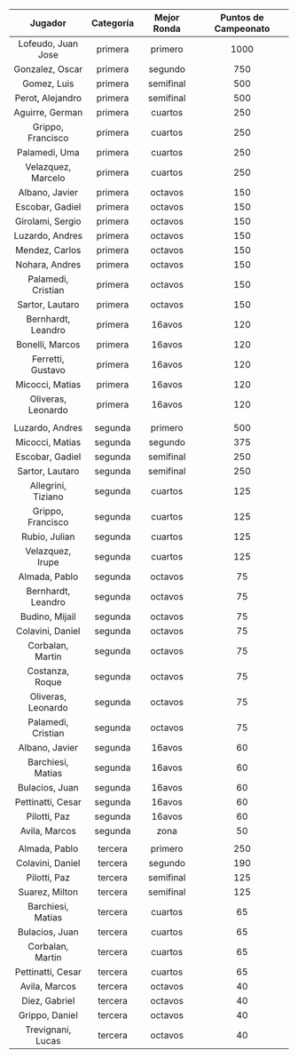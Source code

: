 |      Jugador       |  Categoría  |  Mejor Ronda  |  Puntos de Campeonato  |
|:------------------:|:-----------:|:-------------:|:----------------------:|
| Lofeudo, Juan Jose |   primera   |    primero    |          1000          |
|  Gonzalez, Oscar   |   primera   |    segundo    |          750           |
|    Gomez, Luis     |   primera   |   semifinal   |          500           |
|  Perot, Alejandro  |   primera   |   semifinal   |          500           |
|  Aguirre, German   |   primera   |    cuartos    |          250           |
| Grippo, Francisco  |   primera   |    cuartos    |          250           |
|   Palamedi, Uma    |   primera   |    cuartos    |          250           |
| Velazquez, Marcelo |   primera   |    cuartos    |          250           |
|   Albano, Javier   |   primera   |    octavos    |          150           |
|  Escobar, Gadiel   |   primera   |    octavos    |          150           |
|  Girolami, Sergio  |   primera   |    octavos    |          150           |
|  Luzardo, Andres   |   primera   |    octavos    |          150           |
|   Mendez, Carlos   |   primera   |    octavos    |          150           |
|   Nohara, Andres   |   primera   |    octavos    |          150           |
| Palamedi, Cristian |   primera   |    octavos    |          150           |
|  Sartor, Lautaro   |   primera   |    octavos    |          150           |
| Bernhardt, Leandro |   primera   |    16avos     |          120           |
|  Bonelli, Marcos   |   primera   |    16avos     |          120           |
| Ferretti, Gustavo  |   primera   |    16avos     |          120           |
|  Micocci, Matias   |   primera   |    16avos     |          120           |
| Oliveras, Leonardo |   primera   |    16avos     |          120           |
|                    |             |               |                        |
|  Luzardo, Andres   |   segunda   |    primero    |          500           |
|  Micocci, Matias   |   segunda   |    segundo    |          375           |
|  Escobar, Gadiel   |   segunda   |   semifinal   |          250           |
|  Sartor, Lautaro   |   segunda   |   semifinal   |          250           |
| Allegrini, Tiziano |   segunda   |    cuartos    |          125           |
| Grippo, Francisco  |   segunda   |    cuartos    |          125           |
|   Rubio, Julian    |   segunda   |    cuartos    |          125           |
|  Velazquez, Irupe  |   segunda   |    cuartos    |          125           |
|   Almada, Pablo    |   segunda   |    octavos    |           75           |
| Bernhardt, Leandro |   segunda   |    octavos    |           75           |
|   Budino, Mijail   |   segunda   |    octavos    |           75           |
|  Colavini, Daniel  |   segunda   |    octavos    |           75           |
|  Corbalan, Martin  |   segunda   |    octavos    |           75           |
|  Costanza, Roque   |   segunda   |    octavos    |           75           |
| Oliveras, Leonardo |   segunda   |    octavos    |           75           |
| Palamedi, Cristian |   segunda   |    octavos    |           75           |
|   Albano, Javier   |   segunda   |    16avos     |           60           |
| Barchiesi, Matias  |   segunda   |    16avos     |           60           |
|   Bulacios, Juan   |   segunda   |    16avos     |           60           |
| Pettinatti, Cesar  |   segunda   |    16avos     |           60           |
|    Pilotti, Paz    |   segunda   |    16avos     |           60           |
|   Avila, Marcos    |   segunda   |     zona      |           50           |
|                    |             |               |                        |
|   Almada, Pablo    |   tercera   |    primero    |          250           |
|  Colavini, Daniel  |   tercera   |    segundo    |          190           |
|    Pilotti, Paz    |   tercera   |   semifinal   |          125           |
|   Suarez, Milton   |   tercera   |   semifinal   |          125           |
| Barchiesi, Matias  |   tercera   |    cuartos    |           65           |
|   Bulacios, Juan   |   tercera   |    cuartos    |           65           |
|  Corbalan, Martin  |   tercera   |    cuartos    |           65           |
| Pettinatti, Cesar  |   tercera   |    cuartos    |           65           |
|   Avila, Marcos    |   tercera   |    octavos    |           40           |
|   Diez, Gabriel    |   tercera   |    octavos    |           40           |
|   Grippo, Daniel   |   tercera   |    octavos    |           40           |
| Trevignani, Lucas  |   tercera   |    octavos    |           40           |